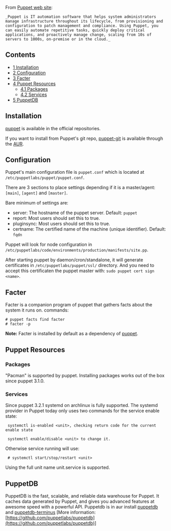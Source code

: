 From [Puppet web site](https://puppetlabs.com/puppet/what-is-puppet/):

	_Puppet is IT automation software that helps system administrators manage infrastructure throughout its lifecycle, from provisioning and configuration to patch management and compliance. Using Puppet, you can easily automate repetitive tasks, quickly deploy critical applications, and proactively manage change, scaling from 10s of servers to 1000s, on-premise or in the cloud._

## Contents

*   [1 Installation](#Installation)
*   [2 Configuration](#Configuration)
*   [3 Facter](#Facter)
*   [4 Puppet Resources](#Puppet_Resources)
    *   [4.1 Packages](#Packages)
    *   [4.2 Services](#Services)
*   [5 PuppetDB](#PuppetDB)

## Installation

[puppet](https://www.archlinux.org/packages/?name=puppet) is available in the official repositories.

If you want to install from Puppet's git repo, [puppet-git](https://aur.archlinux.org/packages/puppet-git/) is available through the [AUR](/index.php/AUR "AUR").

## Configuration

Puppet's main configuration file is `puppet.conf` which is located at `/etc/puppetlabs/puppet/puppet.conf`.

There are 3 sections to place settings depending if it is a master/agent: `[main]`, `[agent]` and `[master]`.

Bare minimum of settings are:

*   server: The hostname of the puppet server. Default: `puppet`
*   report: Most users should set this to true.
*   pluginsync: Most users should set this to true.
*   certname: The certified name of the machine (unique identifier). Default: `fqdn`

Puppet will look for node configuration in `/etc/puppetlabs/code/environments/production/manifests/site.pp`.

After starting puppet by daemon/cron/standalone, it will generate certificates in `/etc/puppetlabs/puppet/ssl/` directory. And you need to accept this certificaten the puppet master with: `sudo puppet cert sign <name>`.

## Facter

Facter is a companion program of puppet that gathers facts about the system it runs on.
commands:

```
# puppet facts find facter
# facter -p

```

**Note:** Facter is installed by default as a dependency of [puppet](https://www.archlinux.org/packages/?name=puppet).

## Puppet Resources

### Packages

"Pacman" is supported by puppet. Installing packages works out of the box since puppet 3.1.0.

### Services

Since puppet 3.2.1 systemd on archlinux is fully supported.
The systemd provider in Puppet today only uses two commands for the service enable state:

```
 systemctl is-enabled <unit>, checking return code for the current enable state

 systemctl enable/disable <unit> to change it.

```

Otherwise service running will use:

```
 # systemctl start/stop/restart <unit>

```

Using the full unit name unit.service is supported.

## PuppetDB

PuppetDB is the fast, scalable, and reliable data warehouse for Puppet.
It caches data generated by Puppet, and gives you advanced features at awesome speed with a powerful API.
Puppetdb is in aur install [puppetdb](https://aur.archlinux.org/packages/puppetdb/) and [puppetdb-terminus](https://aur.archlinux.org/packages/puppetdb-terminus/)
[More information: [https://github.com/puppetlabs/puppetdb](https://github.com/puppetlabs/puppetdb)]